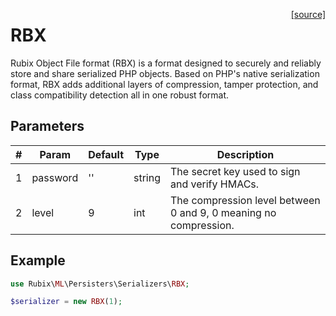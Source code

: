 <span style="float:right;"><a href="https://github.com/RubixML/ML/blob/master/src/Persisters/Serializers/RBX.php">[source]</a></span>

# RBX
Rubix Object File format (RBX) is a format designed to securely and reliably store and share serialized PHP objects. Based on PHP's native serialization format, RBX adds additional layers of compression, tamper protection, and class compatibility detection all in one robust format.

## Parameters
| # | Param | Default | Type | Description |
|---|---|---|---|---|
| 1 | password | '' | string | The secret key used to sign and verify HMACs. |
| 2 | level | 9 | int | The compression level between 0 and 9, 0 meaning no compression. |

## Example
```php
use Rubix\ML\Persisters\Serializers\RBX;

$serializer = new RBX(1);
```
